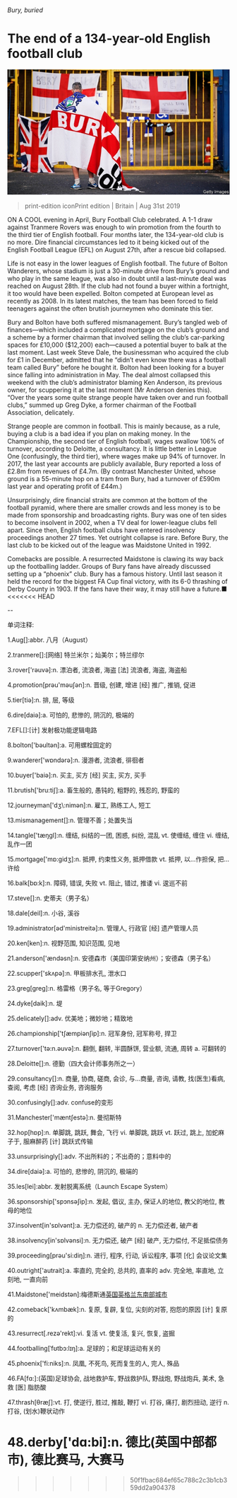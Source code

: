 ###### Bury, buried

# The end of a 134-year-old English football club 

![image](images/20190831_BRP005_0.jpg) 

> print-edition iconPrint edition | Britain | Aug 31st 2019 

ON A COOL evening in April, Bury Football Club celebrated. A 1-1 draw against Tranmere Rovers was enough to win promotion from the fourth to the third tier of English football. Four months later, the 134-year-old club is no more. Dire financial circumstances led to it being kicked out of the English Football League (EFL) on August 27th, after a rescue bid collapsed. 

Life is not easy in the lower leagues of English football. The future of Bolton Wanderers, whose stadium is just a 30-minute drive from Bury’s ground and who play in the same league, was also in doubt until a last-minute deal was reached on August 28th. If the club had not found a buyer within a fortnight, it too would have been expelled. Bolton competed at European level as recently as 2008. In its latest matches, the team has been forced to field teenagers against the often brutish journeymen who dominate this tier. 

Bury and Bolton have both suffered mismanagement. Bury’s tangled web of finances—which included a complicated mortgage on the club’s ground and a scheme by a former chairman that involved selling the club’s car-parking spaces for £10,000 ($12,200) each—caused a potential buyer to balk at the last moment. Last week Steve Dale, the businessman who acquired the club for £1 in December, admitted that he “didn’t even know there was a football team called Bury” before he bought it. Bolton had been looking for a buyer since falling into administration in May. The deal almost collapsed this weekend with the club’s administrator blaming Ken Anderson, its previous owner, for scuppering it at the last moment (Mr Anderson denies this). “Over the years some quite strange people have taken over and run football clubs,” summed up Greg Dyke, a former chairman of the Football Association, delicately. 

Strange people are common in football. This is mainly because, as a rule, buying a club is a bad idea if you plan on making money. In the Championship, the second tier of English football, wages swallow 106% of turnover, according to Deloitte, a consultancy. It is little better in League One (confusingly, the third tier), where wages make up 94% of turnover. In 2017, the last year accounts are publicly available, Bury reported a loss of £2.8m from revenues of £4.7m. (By contrast Manchester United, whose ground is a 55-minute hop on a tram from Bury, had a turnover of £590m last year and operating profit of £44m.) 

Unsurprisingly, dire financial straits are common at the bottom of the football pyramid, where there are smaller crowds and less money is to be made from sponsorship and broadcasting rights. Bury was one of ten sides to become insolvent in 2002, when a TV deal for lower-league clubs fell apart. Since then, English football clubs have entered insolvency proceedings another 27 times. Yet outright collapse is rare. Before Bury, the last club to be kicked out of the league was Maidstone United in 1992. 

Comebacks are possible. A resurrected Maidstone is clawing its way back up the footballing ladder. Groups of Bury fans have already discussed setting up a “phoenix” club. Bury has a famous history. Until last season it held the record for the biggest FA Cup final victory, with its 6-0 thrashing of Derby County in 1903. If the fans have their way, it may still have a future.■ 
<<<<<<< HEAD

-- 

 单词注释:

1.Aug[]:abbr. 八月（August） 

2.tranmere[]:[网络] 特兰米尔；灿美尔；特兰缪尔 

3.rover['rәuvә]:n. 漂泊者, 流浪者, 海盗 [法] 流浪者, 海盗, 海盗船 

4.promotion[prәu'mәuʃәn]:n. 晋级, 创建, 增进 [经] 推广, 推销, 促进 

5.tier[tiә]:n. 排, 层, 等级 

6.dire[daiә]:a. 可怕的, 悲惨的, 阴沉的, 极端的 

7.EFL[]:[计] 发射极功能逻辑电路 

8.bolton['bәultәn]:a. 可用螺栓固定的 

9.wanderer['wɒndәrә]:n. 漫游者, 流浪者, 徘徊者 

10.buyer['baiә]:n. 买主, 买方 [经] 买主, 买方, 买手 

11.brutish['bru:tiʃ]:a. 畜生般的, 愚钝的, 粗野的, 残忍的, 野蛮的 

12.journeyman['dʒ\\:nimәn]:n. 雇工, 熟练工人, 短工 

13.mismanagement[]:n. 管理不善；处置失当 

14.tangle['tæŋgl]:n. 缠结, 纠结的一团, 困惑, 纠纷, 混乱 vt. 使缠结, 缠住 vi. 缠结, 乱作一团 

15.mortgage['mɒ:gidʒ]:n. 抵押, 约束性义务, 抵押借款 vt. 抵押, 以...作担保, 把...许给 

16.balk[bɒ:k]:n. 障碍, 错误, 失败 vt. 阻止, 错过, 推诿 vi. 逡巡不前 

17.steve[]:n. 史蒂夫（男子名） 

18.dale[deil]:n. 小谷, 溪谷 

19.administrator[әd'ministreitә]:n. 管理人, 行政官 [经] 遗产管理人员 

20.ken[ken]:n. 视野范围, 知识范围, 见地 

21.anderson['ændәsn]:n. 安德森市（美国印第安纳州）；安德森（男子名） 

22.scupper['skʌpә]:n. 甲板排水孔, 泄水口 

23.greg[greg]:n. 格雷格（男子名, 等于Gregory） 

24.dyke[daik]:n. 堤 

25.delicately[]:adv. 优美地；微妙地；精致地 

26.championship['tʃæmpiәnʃip]:n. 冠军身份, 冠军称号, 捍卫 

27.turnover['tә:n.әuvә]:n. 翻倒, 翻转, 半圆酥饼, 营业额, 流通, 周转 a. 可翻转的 

28.Deloitte[]:n. 德勤（四大会计师事务所之一） 

29.consultancy[]:n. 商量, 协商, 磋商, 会诊, 与...商量, 咨询, 请教, 找(医生)看病, 查阅, 考虑 [经] 咨询业务, 咨询服务 

30.confusingly[]:adv. confuse的变形 

31.Manchester['mæntʃestә]:n. 曼彻斯特 

32.hop[hɒp]:n. 单脚跳, 跳跃, 舞会, 飞行 vi. 单脚跳, 跳跃 vt. 跃过, 跳上, 加蛇麻子于, 服麻醉药 [计] 跳跃式传输 

33.unsurprisingly[]:adv. 不出所料的；不出奇的；意料中的 

34.dire[daiә]:a. 可怕的, 悲惨的, 阴沉的, 极端的 

35.les[lei]:abbr. 发射脱离系统（Launch Escape System） 

36.sponsorship['spɔnsәʃip]:n. 发起, 倡议, 主办, 保证人的地位, 教父的地位, 教母的地位 

37.insolvent[in'sɒlvәnt]:a. 无力偿还的, 破产的 n. 无力偿还者, 破产者 

38.insolvency[in'sɒlvәnsi]:n. 无力偿还, 破产 [经] 破产, 无力偿付, 不足抵偿债务 

39.proceeding[prәu'si:diŋ]:n. 进行, 程序, 行动, 诉讼程序, 事项 [化] 会议论文集 

40.outright['autrait]:a. 率直的, 完全的, 总共的, 直率的 adv. 完全地, 率直地, 立刻地, 一直向前 

41.Maidstone['meidstәn]:梅德斯通[英国英格兰东南部城市](肯特郡首府) 

42.comeback['kʌmbæk]:n. 复原, 复辟, 复位, 尖刻的对答, 抱怨的原因 [计] 复原的 

43.resurrect[.rezә'rekt]:vi. 复活 vt. 使复活, 复兴, 恢复, 盗掘 

44.footballing[ˈfʊtbɔ:lɪŋ]:a. 足球的；和足球运动有关的 

45.phoenix['fi:niks]:n. 凤凰, 不死鸟, 死而复生的人, 完人, 殊品 

46.FA[fɑ:]:(英国)足球协会, 战地救护车, 野战救护队, 野战炮, 野战炮兵, 美术, 急救 [医] 脂肪酸 

47.thrash[θræʃ]:vt. 打, 使逆行, 胜过, 推敲, 鞭打 vi. 打谷, 痛打, 剧烈扭动, 逆行 n. 打谷, (划水)鞭状动作 

48.derby['dɑ:bi]:n. 德比(英国中部都市), 德比赛马, 大赛马 
=======
>>>>>>> 50f1fbac684ef65c788c2c3b1cb359dd2a904378

